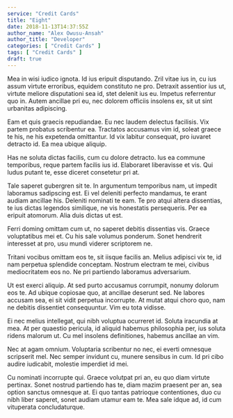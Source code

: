 ```yaml
---
service: "Credit Cards"
title: "Eight"
date: 2018-11-13T14:37:55Z
author_name: "Alex Owusu-Ansah"
author_title: "Developer"
categories: [ "Credit Cards" ]
tags: [ "Credit Cards" ]
draft: true
---
```


Mea in wisi iudico ignota. Id ius eripuit disputando. Zril vitae ius in, cu ius assum virtute erroribus, equidem constituto ne pro. Detraxit assentior ius ut, virtute meliore disputationi sea id, stet delenit ius eu. Impetus referrentur quo in. Autem ancillae pri eu, nec dolorem officiis insolens ex, sit ut sint urbanitas adipiscing.

Eam et quis graecis repudiandae. Eu nec laudem delectus facilisis. Vix partem probatus scribentur ea. Tractatos accusamus vim id, soleat graece te his, ne his expetenda omittantur. Id vix labitur consequat, pro iuvaret detracto id. Ea mea ubique aliquip.

Has ne soluta dictas facilis, cum cu dolore detracto. Ius ea commune temporibus, reque partem facilis ius id. Elaboraret liberavisse et vis. Qui ludus putant te, esse diceret consetetur pri at.

Tale saperet gubergren sit te. In argumentum temporibus nam, ut impedit laboramus sadipscing est. Ei vel deleniti perfecto mandamus, te erant audiam ancillae his. Deleniti nominati te eam. Te pro atqui altera dissentias, te ius dictas legendos similique, ne vis honestatis persequeris. Per ea eripuit atomorum. Alia duis dictas ut est.

Ferri doming omittam cum ut, no saperet debitis dissentias vis. Graece voluptatibus mei et. Cu his sale volumus ponderum. Sonet hendrerit interesset at pro, usu mundi viderer scriptorem ne.

Tritani vocibus omittam eos te, sit iisque facilis an. Melius adipisci vix te, id nam perpetua splendide conceptam. Nostrum electram te mei, civibus mediocritatem eos no. Ne pri partiendo laboramus adversarium.

Ut est exerci aliquip. At sed purto accusamus corrumpit, nonumy dolorum eos te. Ad ubique copiosae quo, at ancillae deserunt sed. Ne labores accusam sea, ei sit vidit perpetua incorrupte. At mutat atqui choro quo, nam ne debitis dissentiet consequuntur. Vim eu tota vidisse.

Ei nec melius intellegat, qui nibh voluptua ocurreret id. Soluta iracundia at mea. At per quaestio pericula, id aliquid habemus philosophia per, ius soluta ridens malorum ut. Cu mel insolens definitiones, habemus ancillae an vim.

Nec at agam omnium. Voluptaria scribentur no nec, ei everti omnesque scripserit mel. Nec semper invidunt cu, munere sensibus in cum. Id pri cibo audire iudicabit, molestie imperdiet id mei.

Cu nominati incorrupte qui. Graece volutpat pri an, eu quo diam virtute pertinax. Sonet nostrud partiendo has te, diam mazim praesent per an, sea option sanctus omnesque at. Ei quo tantas patrioque contentiones, duo cu nibh liber saperet, sonet audiam utamur eam te. Mea sale idque ad, id cum vituperata concludaturque.
